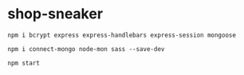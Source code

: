 # shop-sneaker

```
npm i bcrypt express express-handlebars express-session mongoose
```

```
npm i connect-mongo node-mon sass --save-dev
```

```
npm start
```
